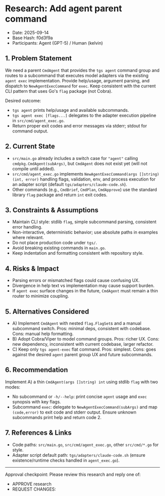 # Research: Add agent parent command

- Date: 2025-09-14
- Base Hash: f0d3f9a
- Participants: Agent (GPT-5) / Human (kelvin)

## 1. Problem Statement
We need a parent `CmdAgent` that provides the `tgs agent` command group and routes to a subcommand that executes model adapters via the existing `agent exec` implementation. Provide help/usage, argument parsing, and dispatch to `NewAgentExecCommand` for `exec`. Keep consistent with the current CLI pattern that uses Go's `flag` package (not Cobra).

Desired outcome:
- `tgs agent` prints help/usage and available subcommands.
- `tgs agent exec [flags...]` delegates to the adapter execution pipeline in `src/cmd/agent_exec.go`.
- Return proper exit codes and error messages via stderr; stdout for command output.

## 2. Current State
- `src/main.go` already includes a switch case for `"agent"` calling `cmdpkg.CmdAgent(subArgs)`, but `CmdAgent` does not exist yet (will not compile until added).
- `src/cmd/agent_exec.go` implements `NewAgentExecCommand(args []string) (int, error)` handling flags, validation, env, and process execution for an adapter script (default `tgs/adapters/claude-code.sh`).
- Other commands (e.g., `CmdBrief`, `CmdPlan`, `CmdApprove`) use the standard library `flag` package and return `int` exit codes.

## 3. Constraints & Assumptions
- Maintain CLI style: stdlib `flag`, simple subcommand parsing, consistent error handling.
- Non-interactive, deterministic behavior; use absolute paths in examples where relevant.
- Do not place production code under `tgs/`.
- Avoid breaking existing commands in `main.go`.
- Keep indentation and formatting consistent with repository style.

## 4. Risks & Impact
- Parsing errors or mismatched flags could cause confusing UX.
- Divergence in help text vs implementation may cause support burden.
- If `agent exec` surface changes in the future, `CmdAgent` must remain a thin router to minimize coupling.

## 5. Alternatives Considered
- A) Implement `CmdAgent` with nested `flag.FlagSet`s and a manual subcommand switch. Pros: minimal deps, consistent with codebase. Cons: manual help formatting.
- B) Adopt Cobra/Viper to model command groups. Pros: richer UX. Cons: new dependency, inconsistent with current codebase, larger refactor.
- C) Keep only `tgs agent-exec` flat command. Pros: simplest. Cons: goes against the desired `agent` parent group UX and future subcommands.

## 6. Recommendation
Implement A) a thin `CmdAgent(args []string) int` using stdlib `flag` with two modes:
- No subcommand or `-h/--help`: print concise `agent` usage and `exec` synopsis with key flags.
- Subcommand `exec`: delegate to `NewAgentExecCommand(subArgs)` and map `(code,error)` to exit code and stderr output. Ensure unknown subcommands print help and return code 2.

## 7. References & Links
- Code paths: `src/main.go`, `src/cmd/agent_exec.go`, other `src/cmd/*.go` for style.
- Adapter script default path: `tgs/adapters/claude-code.sh` (ensure existence/runtime checks handled in `agent_exec.go`).

---
Approval checkpoint: Please review this research and reply one of:
- APPROVE research
- REQUEST CHANGES: <notes>
